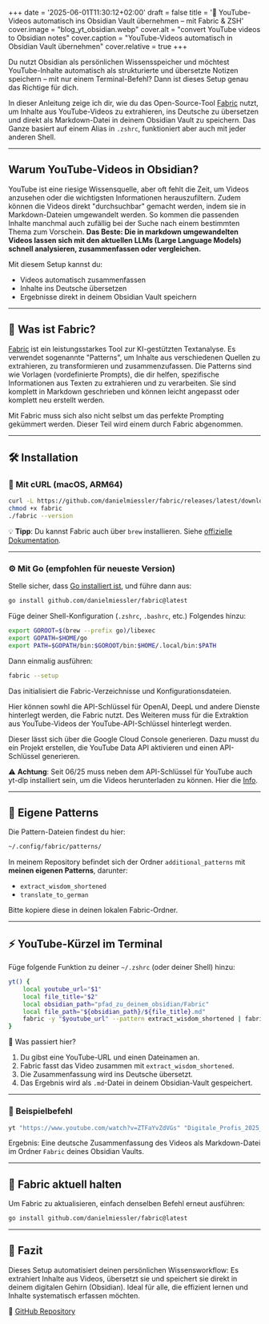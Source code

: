 +++
date = '2025-06-01T11:30:12+02:00'
draft = false
title = '🚀 YouTube-Videos automatisch ins Obsidian Vault übernehmen – mit Fabric & ZSH'
cover.image = "blog_yt_obsidian.webp" 
cover.alt = "convert YouTube videos to Obsidian notes" 
cover.caption = "YouTube-Videos automatisch in Obsidian Vault übernehmen" 
cover.relative = true
+++


Du nutzt Obsidian als persönlichen Wissensspeicher und möchtest YouTube-Inhalte automatisch als strukturierte und übersetzte Notizen speichern – mit nur einem Terminal-Befehl? Dann ist dieses Setup genau das Richtige für dich.

In dieser Anleitung zeige ich dir, wie du das Open-Source-Tool [Fabric](https://github.com/danielmiessler/fabric) nutzt, um Inhalte aus YouTube-Videos zu extrahieren, ins Deutsche zu übersetzen und direkt als Markdown-Datei in deinem Obsidian Vault zu speichern. Das Ganze basiert auf einem Alias in `.zshrc`, funktioniert aber auch mit jeder anderen Shell.

---

## Warum YouTube-Videos in Obsidian?

YouTube ist eine riesige Wissensquelle, aber oft fehlt die Zeit, um Videos anzusehen oder die wichtigsten Informationen herauszufiltern. Zudem können die Videos direkt "durchsuchbar" gemacht werden, indem sie in Markdown-Dateien umgewandelt werden. So kommen die passenden Inhalte manchmal auch zufällig bei der Suche nach einem bestimmten Thema zum Vorschein.
**Das Beste: Die in markdown umgewandelten Videos lassen sich mit den aktuellen LLMs (Large Language Models) schnell analysieren, zusammenfassen oder vergleichen.**

Mit diesem Setup kannst du:

- Videos automatisch zusammenfassen
- Inhalte ins Deutsche übersetzen
- Ergebnisse direkt in deinem Obsidian Vault speichern

---

## 🧵 Was ist Fabric?

[Fabric](https://github.com/danielmiessler/fabric) ist ein leistungsstarkes Tool zur KI-gestützten Textanalyse. Es verwendet sogenannte "Patterns", um Inhalte aus verschiedenen Quellen zu extrahieren, zu transformieren und zusammenzufassen. Die Patterns sind wie Vorlagen (vordefinierte Prompts), die dir helfen, spezifische Informationen aus Texten zu extrahieren und zu verarbeiten.  Sie sind komplett in Markdown geschrieben und können leicht angepasst oder komplett neu erstellt werden.

Mit Fabric muss sich also nicht selbst um das perfekte Prompting gekümmert werden. Dieser Teil wird einem durch Fabric abgenommen.

---

## 🛠️ Installation

### 🔄 Mit cURL (macOS, ARM64)

```bash
curl -L https://github.com/danielmiessler/fabric/releases/latest/download/fabric-darwin-arm64 > fabric
chmod +x fabric
./fabric --version
```

💡 **Tipp**: Du kannst Fabric auch über `brew` installieren. Siehe [offizielle Dokumentation](https://github.com/danielmiessler/fabric).

---

### ⚙️ Mit Go (empfohlen für neueste Version)

Stelle sicher, dass [Go installiert ist](https://go.dev/doc/install), und führe dann aus:

```bash
go install github.com/danielmiessler/fabric@latest
```

Füge deiner Shell-Konfiguration (`.zshrc`, `.bashrc`, etc.) Folgendes hinzu:

```bash
export GOROOT=$(brew --prefix go)/libexec
export GOPATH=$HOME/go
export PATH=$GOPATH/bin:$GOROOT/bin:$HOME/.local/bin:$PATH
```

Dann einmalig ausführen:

```bash
fabric --setup
```

Das initialisiert die Fabric-Verzeichnisse und Konfigurationsdateien.

Hier können sowhl die API-Schlüssel für OpenAI, DeepL und andere Dienste hinterlegt werden, die Fabric nutzt. Des Weiteren muss für die Extraktion aus YouTube-Videos der YouTube-API-Schlüssel hinterlegt werden.

Dieser lässt sich über die Google Cloud Console generieren.
Dazu musst du ein Projekt erstellen, die YouTube Data API aktivieren und einen API-Schlüssel generieren.

⚠️ **Achtung**: Seit 06/25 muss neben dem API-Schlüssel für YouTube auch yt-dlp installiert sein, um die Videos herunterladen zu können. Hier die [Info](https://github.com/danielmiessler/fabric#:~:text=June%2011%2C%202025,%2D%2Dmetadata%20flag).

---

## 📁 Eigene Patterns

Die Pattern-Dateien findest du hier:

```bash
~/.config/fabric/patterns/
```

In meinem Repository befindet sich der Ordner `additional_patterns` mit **meinen eigenen Patterns**, darunter:

- `extract_wisdom_shortened`
- `translate_to_german`

Bitte kopiere diese in deinen lokalen Fabric-Ordner.

---

## ⚡ YouTube-Kürzel im Terminal

Füge folgende Funktion zu deiner `~/.zshrc` (oder deiner Shell) hinzu:

```bash
yt() {
    local youtube_url="$1"
    local file_title="$2"
    local obsidian_path="pfad_zu_deinem_obsidian/Fabric"
    local file_path="${obsidian_path}/${file_title}.md"
    fabric -y "$youtube_url" --pattern extract_wisdom_shortened | fabric -o "$file_path" --pattern translate_to_german
}
```

🧠 Was passiert hier?

1. Du gibst eine YouTube-URL und einen Dateinamen an.
2. Fabric fasst das Video zusammen mit `extract_wisdom_shortened`.
3. Die Zusammenfassung wird ins Deutsche übersetzt.
4. Das Ergebnis wird als `.md`-Datei in deinem Obsidian-Vault gespeichert.

---

### 📌 Beispielbefehl

```bash
yt "https://www.youtube.com/watch?v=ZTFaYvZdVGs" "Digitale_Profis_2025_04_03_Jellypod"
```

Ergebnis: Eine deutsche Zusammenfassung des Videos als Markdown-Datei im Ordner `Fabric` deines Obsidian Vaults.

---

## 🔁 Fabric aktuell halten

Um Fabric zu aktualisieren, einfach denselben Befehl erneut ausführen:

```bash
go install github.com/danielmiessler/fabric@latest
```

---

## 🧠 Fazit

Dieses Setup automatisiert deinen persönlichen Wissensworkflow: Es extrahiert Inhalte aus Videos, übersetzt sie und speichert sie direkt in deinem digitalen Gehirn (Obsidian). Ideal für alle, die effizient lernen und Inhalte systematisch erfassen möchten.

🔗 [GitHub Repository](https://github.com/ElGarno/fabricAI_setup_obsidian)
